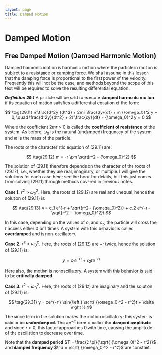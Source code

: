 ```yaml
---
layout: page
title: Damped Motion
---
```


# Damped Motion

## Free Damped Motion (Damped Harmonic Motion)

Damped harmonic motion is harmonic motion where the particle in motion is subject to a resistance or damping force. We shall assume in this lesson that the damping force is proportional to the first power of the velocity. Frequently this will not be the case, and methods beyond the scope of this text will be required to solve the resulting differential equation.

***Definition 29.1*** A particle will be said to execute **damped harmonic motion** if its equation of motion satisfies a differential equation of the form:

$$ \tag{29.11} m\frac{d^2y}{dt^2} + 2mr \frac{dy}{dt} + m {\omega_0}^2 y = 0, \quad \frac{d^2y}{dt^2} + 2r \frac{dy}{dt} + {\omega_0}^2 y = 0 $$

Where the coefficient $2mr > 0$ is called the **coefficient of resistance** of the system. As before, $\omega_0$ is the natural (undamped) frequnecy of the system and $m$ is the mass of the particle.

The roots of the characteristic equation of $(29.11)$ are:

$$ \tag{29.12} m = -r \pm \sqrt{r^2 - {\omega_0}^2} $$

The solution of $(29.11)$ therefore depends on the character of the roots of $(29.12)$, i.e., whether they are real, imaginary, or multiple. I will give the solutions for each case here; see the book for details, but this just comes from solving $(29.11)$ through methods covered in previous notes.

**Case 1.** $r^2 > {\omega_0}^2$. Here, the roots of $(29.12)$ are real and unequal, hence the solution of $(29.11)$ is:

$$ \tag{29.13} y =  c_1 e^{-r + \sqrt{r^2 - {\omega_0}^2}} + c_2 e^{-r - \sqrt{r^2 - {\omega_0}^2}} $$

In this case, depending on the values of $c_1$ and $c_2$, the particle will cross the $t$ access either $0$ or $1$ times. A system with this behavior is called **overdamped** and is non-oscillatory.

**Case 2.** $r^2 = {\omega_0}^2$. Here, the roots of $(29.12)$ are $-r$ twice, hence the solution of $(29.11)$ is:

$$ \tag{29.2} y = c_1 e^{-rt} + c_2 t e^{-rt} $$

Here also, the motion is nonoscillatory. A system with this behavior is said to be **critically damped**.

**Case 3.** $r^2 < {\omega_0}^2$. Here, the roots of $(29.12)$ are imaginary and the solution of $(29.11)$ is:

$$ \tag{29.31} y = ce^{-rt} \sin{\left ( \sqrt{ {\omega_0}^2 - r^2}t + \delta \right )} $$

The since term in the solution makes the motion oscillatory; this system is said to be **underdamped**.  The $ce^{-rt}$ term is called the **damped amplitude** and since $r > 0$, this factor approaches 0 with time, causing the amplitude of the oscillation to decrease over time.

Note that the **damped period** $T = \frac{2 \pi}{\sqrt{ {\omega_0}^2 - r^2}}$ and **damped frequency** $\nu =  \sqrt{ {\omega_0}^2 - r^2}$ are constant.
